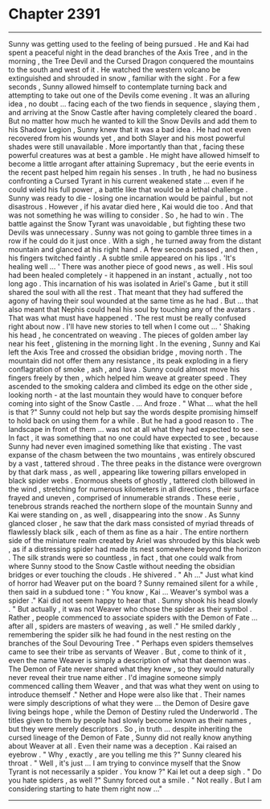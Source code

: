 
# Chapter 2391


---

Sunny was getting used to the feeling of being pursued . He and Kai had spent a peaceful night in the dead branches of the Axis Tree , and in the morning , the Tree Devil and the Cursed Dragon conquered the mountains to the south and west of it .
He watched the western volcano be extinguished and shrouded in snow , familiar with the sight . For a few seconds , Sunny allowed himself to contemplate turning back and attempting to take out one of the Devils come evening . It was an alluring idea , no doubt … facing each of the two fiends in sequence , slaying them , and arriving at the Snow Castle after having completely cleared the board .
But no matter how much he wanted to kill the Snow Devils and add them to his Shadow Legion , Sunny knew that it was a bad idea . He had not even recovered from his wounds yet , and both Slayer and his most powerful shades were still unavailable . More importantly than that , facing these powerful creatures was at best a gamble .
He might have allowed himself to become a little arrogant after attaining Supremacy , but the eerie events in the recent past helped him regain his senses . In truth , he had no business confronting a Cursed Tyrant in his current weakened state … even if he could wield his full power , a battle like that would be a lethal challenge .
Sunny was ready to die - losing one incarnation would be painful , but not disastrous . However , if his avatar died here , Kai would die too . And that was not something he was willing to consider .
So , he had to win .
The battle against the Snow Tyrant was unavoidable , but fighting these two Devils was unnecessary . Sunny was not going to gamble three times in a row if he could do it just once .
With a sigh , he turned away from the distant mountain and glanced at his right hand .
A few seconds passed , and then , his fingers twitched faintly .
A subtle smile appeared on his lips .
'It's healing well … '
There was another piece of good news , as well . His soul had been healed completely - it happened in an instant , actually , not too long ago . This incarnation of his was isolated in Ariel's Game , but it still shared the soul with all the rest . That meant that they had suffered the agony of having their soul wounded at the same time as he had .
But … that also meant that Nephis could heal his soul by touching any of the avatars .
That was what must have happened .
'The rest must be really confused right about now . I'll have new stories to tell when I come out … '
Shaking his head , he concentrated on weaving . The pieces of golden amber lay near his feet , glistening in the morning light .
In the evening , Sunny and Kai left the Axis Tree and crossed the obsidian bridge , moving north . The mountain did not offer them any resistance , its peak exploding in a fiery conflagration of smoke , ash , and lava . Sunny could almost move his fingers freely by then , which helped him weave at greater speed .
They ascended to the smoking caldera and climbed its edge on the other side , looking north - at the last mountain they would have to conquer before coming into sight of the Snow Castle .
… And froze .
" What … what the hell is that ?"
Sunny could not help but say the words despite promising himself to hold back on using them for a while .
But he had a good reason to . The landscape in front of them … was not at all what they had expected to see . In fact , it was something that no one could have expected to see , because Sunny had never even imagined something like that existing .
The vast expanse of the chasm between the two mountains , was entirely obscured by a vast , tattered shroud . The three peaks in the distance were overgrown by that dark mass , as well , appearing like towering pillars enveloped in black spider webs . Enormous sheets of ghostly , tattered cloth billowed in the wind , stretching for numerous kilometers in all directions , their surface frayed and uneven , comprised of innumerable strands .
These eerie , tenebrous strands reached the northern slope of the mountain Sunny and Kai were standing on , as well , disappearing into the snow . As Sunny glanced closer , he saw that the dark mass consisted of myriad threads of flawlessly black silk , each of them as fine as a hair .
The entire northern side of the miniature realm created by Ariel was shrouded by this black web , as if a distressing spider had made its nest somewhere beyond the horizon .
The silk strands were so countless , in fact , that one could walk from where Sunny stood to the Snow Castle without needing the obsidian bridges or ever touching the clouds .
He shivered .
" Ah …"
Just what kind of horror had Weaver put on the board ?
Sunny remained silent for a while , then said in a subdued tone :
" You know , Kai … Weaver's symbol was a spider ."
Kai did not seem happy to hear that .
Sunny shook his head slowly .
" But actually , it was not Weaver who chose the spider as their symbol . Rather , people commenced to associate spiders with the Demon of Fate … after all , spiders are masters of weaving , as well ."
He smiled darkly , remembering the spider silk he had found in the nest resting on the branches of the Soul Devouring Tree .
" Perhaps even spiders themselves came to see their tribe as servants of Weaver . But , come to think of it , even the name Weaver is simply a description of what that daemon was . The Demon of Fate never shared what they knew , so they would naturally never reveal their true name either . I'd imagine someone simply commenced calling them Weaver , and that was what they went on using to introduce themself ."
Nether and Hope were also like that . Their names were simply descriptions of what they were … the Demon of Desire gave living beings hope , while the Demon of Destiny ruled the Underworld . The titles given to them by people had slowly become known as their names , but they were merely descriptors .
So , in truth … despite inheriting the cursed lineage of the Demon of Fate , Sunny did not really know anything about Weaver at all . Even their name was a deception .
Kai raised an eyebrow .
" Why , exactly , are you telling me this ?"
Sunny cleared his throat .
" Well , it's just … I am trying to convince myself that the Snow Tyrant is not necessarily a spider . You know ?"
Kai let out a deep sigh .
" Do you hate spiders , as well ?"
Sunny forced out a smile .
" Not really . But I am considering starting to hate them right now …"

---

